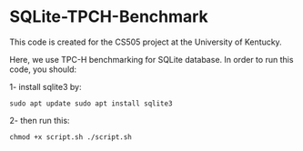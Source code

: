 # SQLite-TPCH-Benchmark

This code is created for the CS505 project at the University of Kentucky.

Here, we use TPC-H benchmarking for SQLite database. In order to run this code, you should:

1- install sqlite3 by:

`
sudo apt update
sudo apt install sqlite3
`

2- then run this:

`
chmod +x script.sh
./script.sh 
`
